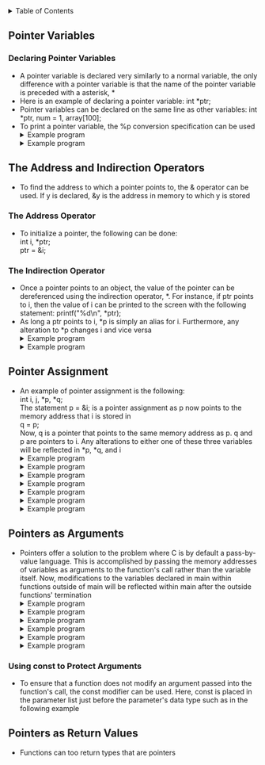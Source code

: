 <details>
<summary>Table of Contents</summary>
<ol>
  <li>
    <a href='#pointer-variables'>Pointer Variables</a>
  </li> 
  <li>
    <a href='#the-address-and-indirection-operators'>The Address and Indirection Operators</a>
  </li> 
  <li>
    <a href='#pointer-assignment'>Pointer Assignment</a>
  </li> 
  <li>
    <a href='#pointers-as-arguments'>Pointers as Arguments</a>
  </li> 
  <li>
    <a href='#pointers-as-return-values'>Pointers as Return Values</a>
  </li> 
</ol>
</details>

## Pointer Variables
### Declaring Pointer Variables
<ul>
  <li>
    <a>A pointer variable is declared very similarly to a normal variable, the only difference with a pointer variable is that the name of the pointer variable is preceded with a asterisk, *</a>
  </li>
  <li>
    <a>Here is an example of declaring a pointer variable: int *ptr;</a>
  </li>
  <li>
    <a>Pointer variables can be declared on the same line as other variables: int *ptr, num = 1, array[100];</a>  
  </li>  
  <li>
    <a>To print a pointer variable, the %p conversion specification can be used</a>
  </li>  
  <details>
    <summary>Example program</summary>

```c
#include <stdio.h>
//
int main()
{
    //variable declarations and initialization
    int arr[] = {5, 8, 2, 9}, *ptr, n = 9;
    ptr = &n;
    //
    printf("The memory address of ptr is: %p\n", &ptr);
    //
    //for loop which displays the memory addresses of each index of an array
    for (int i = 0; i < 4; i++)
        printf("Memory address of arr[%d] = %p\n", i, &arr[i]);    
    //
    return 0;
}
```
<ul>  
  <details>
    <summary>Output</summary>
      <pre>
        <code>
The memory address of ptr is: 00000023E07FF978
Memory address of arr[0] = 00000023E07FF980
Memory address of arr[1] = 00000023E07FF984
Memory address of arr[2] = 00000023E07FF988
Memory address of arr[3] = 00000023E07FF98C
        </code>
      </pre>  
    </details>
  </ul>  
  </details> 
  <details>
    <summary>Example program</summary>

```c
//Write a function definition that would exchange the values of the variables i and j successfully? swap(&i, &j);
```
<ul>  
  <details>
    <summary>Output</summary>
      <pre>
        <code>
void swap(int *x, int *y)
{
    int temp = *x;
    *x = *y;
    *y = temp;
}        
        </code>
      </pre>  
    </details>
  </ul>  
  </details> 
</ul>

## The Address and Indirection Operators
<ul>
  <li>
    <a>To find the address to which a pointer points to, the & operator can be used. If y is declared, &y is the address in memory to which y is stored</a>
  </li>
</ul> 

### The Address Operator
<ul>
  <li>
    <a>To initialize a pointer, the following can be done:<br />
    int i, *ptr;<br />
    ptr = &i;</a>
  </li>
</ul> 

### The Indirection Operator
<ul>
  <li>
    <a>Once a pointer points to an object, the value of the pointer can be dereferenced using the indirection operator, *. For instance, if ptr points to i, then the value of i can be printed to the screen with the following statement: printf("%d\n", *ptr);</a>
  </li>
  <li>
    <a>As long a ptr points to i, *p is simply an alias for i. Furthermore, any alteration to *p changes i and vice versa</a>
  </li>  
  <details>
    <summary>Example program</summary>

```c
//What are the errors in this program?
#include <stdio.h>             //1
//
int main()                     //2
{
    int a = 10, *p;            //3
    *p = &a;                   //4
    //
    if (a == 10)               //5
        int a = 20;            //6
    else                       //7
        p = a;                 //8
    //
    printf("%d %d\n", *p, a);  //9       
    //
    return 0;                  //10
}
```
<ul>  
  <details>
    <summary>Output</summary>
      <pre>
        <code>
4. Dereferenced pointer cannot be assigned a variable's address
6. Variable a has already been declared int line 3
8. Pointer only can be assigned a variable's address
        </code>
      </pre>  
    </details>
  </ul>  
  </details> 
  <details>
    <summary>Example program</summary>

```c
//What are the errors in this program?
#include <stdio.h>                    //1
//
int main()                            //2
{
    int arr[3] = {1, 2, 3}            //3
    int *ptr = arr;                   //4
    //
    for (int i = 0; i < 4; i++)       //5
    {
        if (i = 2)                    //6
            printf("%d ", *(ptr++));  //7
        else if (ptr[i] > 3)          //8
            printf("%d ", ptr[i]);    //9 
    }               
    //
    return 0;                         //10
}
```
<ul>  
  <details>
    <summary>Output</summary>
      <pre>
        <code>
6. Comparison operator is ==
8. ptr[3] is out of bounds as size of array is 3, not 4 
        </code>
      </pre>  
    </details>
  </ul>  
  </details> 
</ul>    

## Pointer Assignment
<ul>
  <li>
    <a>An example of pointer assignment is the following:<br />
    int i, j, *p, *q;<br />
    The statement p = &i; is a pointer assignment as p now points to the memory address that i is stored in<br />
    q = p;<br />
    Now, q is a pointer that points to the same memory address as p. q and p are pointers to i. Any alterations to either one of these three variables will be reflected in *p, *q, and i</a>
  </li>
  <details>
    <summary>Example program</summary>

```c
#include <stdio.h>
//
int main()
{
    //variable declarations and initialization
    int arr[] = {1, 2, 3, 4, 5};
    int *ptr = arr;
    //
    printf("Initial: *ptr = %d\n", *ptr);          
    printf("Next: *(ptr + 2) = %d\n", *(ptr + 2)); 
    *ptr += 2;                                     
    *(ptr + 3) -= 1;                               
    //
    printf("After modification: *ptr = %d, *(ptr + 3) = %d\n", *ptr, *(ptr + 3));
    //
    ptr++;
    printf("Pointer moved: *ptr = %d\n", *ptr);
    //
    return 0;
}
```
<ul>  
  <details>
    <summary>Output</summary>
      <pre>
        <code>
Initial: *ptr = 1
Next: *(ptr + 2) = 3
After modification: *ptr = 3, *(ptr + 3) = 3
Pointer moved: *ptr = 2
        </code>
      </pre>  
    </details>
  </ul>  
  </details> 
  <details>
    <summary>Example program</summary>

```c
#include <stdio.h>
//
int main()
{
    //variable declarations and initialization
    int arr[] = {10, 20, 30, 40, 50};
    int *ptr1 = arr;     //*ptr1 = 10
    int *ptr2 = arr + 3; //*ptr2 = 40
    //
    *ptr1 = *ptr2;       //*ptr1 = 40, arr[0] = 40
    ptr2 = ptr1 + 1;     //ptr2 = arr + 1, *ptr2 = 20
    //
    printf("*ptr1 = %d, *ptr2 = %d\n", *ptr1, *ptr2);
    //
    *ptr2 = 100;
    //
    for (int i = 0; i < 5; i++)
        printf("arr[%d] = %d\n", i, arr[i]);
    //
    return 0;
}
```
<ul>  
  <details>
    <summary>Output</summary>
      <pre>
        <code>
*ptr1 = 40, *ptr2 = 20
arr[0] = 40
arr[1] = 100
arr[2] = 30
arr[3] = 40
arr[4] = 50          
        </code>
      </pre>  
    </details>
  </ul>  
  </details>
  <details>
    <summary>Example program</summary>

```c
#include <stdio.h>
//
int main()
{
    //variable declarations and initialization
    int x = 10;
    int y = 20;
    int *ptr1 = &x;
    int *ptr2 = &y;
    //
    printf("Before: x = %d, y = %d\n", x, y);
    //
    *ptr1 = *ptr2;    //*ptr1 = 20, x = 20
    ptr2 = ptr1;      //ptr2 = &x, x = 20, ptr1
    *ptr2 = 50;       //*ptr2 = 50, x = 50
    //
    printf("After: x = %d, y = %d\n", x, y);
    //
    return 0;
}
```
<ul>  
  <details>
    <summary>Output</summary>
      <pre>
        <code>
Before: x = 10, y = 20
After: x = 50, y = 20     
        </code>
      </pre>  
    </details>
  </ul>  
  </details>
  <details>
    <summary>Example program</summary>

```c
#include <stdio.h>
//
int main()
{
    //variable declarations and initialization
    int a = 100, b = 200, c = 300;
    int *ptr1 = &a;    //*ptr1 = 100  
    int *ptr2 = &b;    //*ptr2 = 200 
    int *ptr3 = &c;    //*ptr3 = 300
    //
    *ptr2 = *ptr1;     //*ptr2 = 100, b = 100
    ptr3 = ptr1;       //ptr3 now points to a, ptr1 = &a, ptr3 = &a, *ptr3 = a, a = 100
    //
    printf("After assignments: a = %d, b = %d, c = %d\n", a, b, c);
    //
    *ptr3 = 500;       //ptr3 = &a, *ptr3 = 500, a = 500
    //
    printf("After modification: a = %d, b = %d, c = %d\n", a, b, c);
    //
    return 0;
}
```
<ul>  
  <details>
    <summary>Output</summary>
      <pre>
        <code>
After assignments: a = 100, b = 100, c = 300
After modification: a = 500, b = 100, c = 300   
        </code>
      </pre>  
    </details>
  </ul>  
  </details>
  <details>
    <summary>Example program</summary>

```c
#include <stdio.h>
//
int main()
{
    //variable declarations and initialization
    int a = 5;
    int b = 10;
    int *ptr1 = &a;
    int *ptr2 = &b;
    //
    *ptr1 = *ptr2;       //*ptr1 = 10, ptr1 = &a, a = 10
    *ptr2 = *ptr1 + 5;   //*ptr2 = 15, prt2 = &b, b = 15
    //
    printf("a = %d, b = %d\n", a, b);
    printf("*ptr1 = %d, *ptr2 = %d\n", *ptr1, *ptr2);
    //
    return 0;
}
```
<ul>  
  <details>
    <summary>Output</summary>
      <pre>
        <code>
a = 10, b = 15
*ptr1 = 10, *ptr2 = 15
        </code>
      </pre>  
    </details>
  </ul>  
  </details>
  <details>
    <summary>Example program</summary>

```c
#include <stdio.h>
//
int main()
{
    //variable declarations and initialization
    int a = 100, b = 200;
    int *p1 = &a;
    int *p2 = &b;
    int *temp = p1;
    //
    p1 = p2;        //p1 is assigned the value stored in p2, *p1 = 200, p1 now points to b
    p2 = temp;      //p2 is assigned the address stored in temp, *p2 = 100, p2 now points to a
    //
    *p1 += 10;      //*p1 = 200 + 10 = 210, b = 210
    *p2 -= 10;      //*p2 = 100 - 10 = 90, a = 90
    //
    printf("a = %d, b = %d\n", a, b);
    printf("*p1 = %d, *p2 = %d\n", *p1, *p2);
    //
    return 0;
}
```
<ul>  
  <details>
    <summary>Output</summary>
      <pre>
        <code>
a = 90, b = 210
*p1 = 210, *p2 = 90
        </code>
      </pre>  
    </details>
  </ul>  
  </details>
  <details>
    <summary>Example program</summary>

```c
#include <stdio.h>
//
int main()
{
    //variable declarations and initialization
    int arr[] = {1, 2, 3, 4, 5};
    int *p = arr;               //p points to &arr[0]
    //
    printf("%d ", *(p++));      //p points to arr, *p = 1
    printf("%d ", *p);          //p points to arr + 1, *p = 2
    printf("%d ", *(++p));      //p points to arr + 2, *p = 3
    printf("%d ", *(p + 1));    //p points to arr + 2, *(p + 1) = 4
    printf("%d\n", *(p - 1));   //p points to arr + 2, *(p - 1) = 2
    //
    return 0;
}
```
<ul>  
  <details>
    <summary>Output</summary>
      <pre>
        <code>
1 2 3 4 2
        </code>
      </pre>  
    </details>
  </ul>  
  </details>
</ul>    

## Pointers as Arguments
<ul>
  <li>
    <a>Pointers offer a solution to the problem where C is by default a pass-by-value language. This is accomplished by passing the memory addresses of variables as arguments to the function's call rather than the variable itself. Now, modifications to the variables declared in main within functions outside of main will be reflected within main after the outside functions' termination</a>
  </li>
  <details>
    <summary>Example program</summary>

```c
#include <stdio.h>
//
#define MAX 10
//
//function prototype for arrayFun
void arrayFun(int[], int *, int *);
//
int main()
{
    //variable declaration and initialization
    int input, array[MAX], iterations = 0, max, min;
    //
    printf("Enter 10 numbers: ");
    //
    //do-while loop which iterates until 
    do
    {
        scanf("%d", &input);
        //
        array[iterations++] = input;
    } while (iterations < MAX);
    //
    //calling arrayFun function
    arrayFun(array, &max, &min);
    //
    printf("Maximum: %d\n", max);
    printf("Minimum: %d\n", min);
    //
    return 0;
}
```
<ul>  
  <details>
    <summary>Output</summary>
      <pre>
        <code>
Enter 10 numbers: <u>43 93 -9 2 3 93 3 23 9 -33</u>
Maximum: 93
Minimum: -33
        </code>
      </pre>  
    </details>
  </ul>  
  </details>    
  <details>
    <summary>Example program</summary> 

```c
#include <stdio.h>
//
//global variable declaration and initialization
int global_var = 10;
//
//function prototypes for func1 and func2
void func1(int *p);
void func2(int p);
//
int main()
{
    //variable declarations and initializations
    int local_var = 20;
    int *ptr = &local_var;
    //
    //calling func1 and printing variable values to the screen
    func1(ptr);
    printf("After func1: local_var = %d, global_var = %d\n", local_var, global_var);
    //
    //calling func2 and printing variable values to the screen
    func2(global_var);
    printf("After func2: global_var = %d\n", global_var);
    //
    return 0;
}
//
void func1(int *p)
{
    (*p)++;             //(*p)++, 20++, 21
    p = &global_var;    //p = &global_var, *p = 10
    (*p) += 5;          //(*p) += 5, *p = 10 + 5, *p = 15
}
//
void func2(int p)
{
    p++;                //p = &p + 1
}
```
<ul>  
  <details>
    <summary>Output</summary>
      <pre>
        <code>
After func1: local_var = 21, global_var = 15
After func2: global_var = 15
        </code>
      </pre>  
    </details>
  </ul>  
  </details>  
  <details>
    <summary>Example program</summary> 

```c
#include <stdio.h>
//
//function definition for modify
void modify(int *a, int *b)
{
    //*a = 3, *b = 4
    //*a = *a + *b, *a = 3 + 4, *a = 7
    //*b = *a + *b, *b = 7 + 4, *b = 11

    //*a = 11, *b = 7
    //*a = *a + *b, *a = 11 + 7, *a = 18
    //*b = *a + *b, *b = 18 + 7, *b = 25
    *a += *b;     
    *b += *a;     
}
//
int main()
{
    //variable declarations and initializations
    int x = 3, y = 4;
    //
    modify(&x, &y);
    printf("%d %d ", x, y);   //7 11
    //
    modify(&y, &x);
    printf("%d %d\n", x, y);  //25 18
    //
    return 0;
}
```
<ul>  
  <details>
    <summary>Output</summary>
      <pre>
        <code>
7 11 25 18
        </code>
      </pre>  
    </details>
  </ul>  
  </details>
  <details>
    <summary>Example program</summary>

```c
#include <stdio.h>
//
// global variable declaration
int *global_ptr;
//
//function definition for modifyGlobalPointer
void modifyGlobalPointer(int *p)
{
    global_ptr = p;       //global_ptr is assigned the value stored in p, *p = local_var, global_ptr now points to local_var which contains the value 5
    *global_ptr += 10;    //global_var = 10 + 5 = 15, local_var = 15
}
//
int main()
{
    //variable declaration and initialization
    int local_var = 5;
    //
    //calling modifyGlobalPointer
    modifyGlobalPointer(&local_var);  
    //
    //printing variable values to the screen        
    printf("local_var = %d\n", local_var);    
    printf("*global_ptr = %d\n", *global_ptr); 
    //
    return 0;
}
```
<ul>  
  <details>
    <summary>Output</summary>
      <pre>
        <code>
local_var = 15
*global_ptr = 15
        </code>
      </pre>  
    </details>
  </ul>  
  </details>  
  <details>
    <summary>Example program</summary>

```c
#include <stdio.h>
//
//global variable declaration
int *global_ptr;
//
//function definition for setGlobal
void setGlobal(int *p)
{
    global_ptr = p; 
}
//
//function definition for modifyGlobal
void modifyGlobal()
{
    *global_ptr = 100;
}

int main()
{
    //variable declaration and initialization
    int local_var = 20;
    //
    //calling setGlobal function
    setGlobal(&local_var);      
    //
    //calling modifyGlobal function           
    modifyGlobal();      
    //                 
    printf("local_var = %d\n", local_var); 
    //
    return 0;
}
```
<ul>  
  <details>
    <summary>Output</summary>
      <pre>
        <code>
100
        </code>
      </pre>  
    </details>
  </ul>  
  </details> 
  <details>
    <summary>Example program</summary>

```c
#include <stdio.h>
//
//global variable declarations
int *global_ptr1, *global_ptr2;
//
//function definition for setPointers
void setPointers(int *p1, int *p2)
{
    global_ptr1 = p1;
    global_ptr2 = p2; 
}
//function definition for swap
void swap()
{
    int temp = *global_ptr1;
    *global_ptr1 = *global_ptr2;
    *global_ptr2 = temp;
}

int main()
{
    //variable declarations and initializations
    int a = 5, b = 10;
    //
    //calling setPointers function
    setPointers(&a, &b);     
    //
    //calling swap function         
    swap();   
    //                        
    printf("a = %d, b = %d\n", a, b); 
    //
    return 0;
}
```
<ul>  
  <details>
    <summary>Output</summary>
      <pre>
        <code>
a = 10, b = 5
        </code>
      </pre>  
    </details>
  </ul>  
  </details>  
</ul>    

### Using const to Protect Arguments
<ul>
  <li>
    <a>To ensure that a function does not modify an argument passed into the function's call, the const modifier can be used. Here, const is placed in the parameter list just before the parameter's data type such as in the following example</a>
  </li> 
</ul>  

## Pointers as Return Values
<ul>
  <li>
    <a>Functions can too return types that are pointers</a>
  </li>
</ul>    
